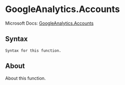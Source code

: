 ---
---

# GoogleAnalytics.Accounts

Microsoft Docs: [GoogleAnalytics.Accounts](https://docs.microsoft.com/en-us/powerquery-m/googleanalytics-accounts)

## Syntax

```
Syntax for this function.
```

## About

About this function.

